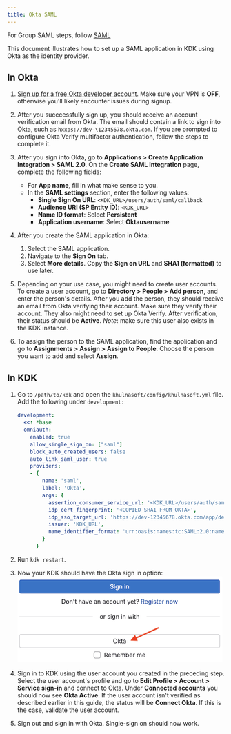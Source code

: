 ```yaml
---
title: Okta SAML
---
```


For Group SAML steps, follow [SAML](saml.md)

This document illustrates how to set up a SAML application in KDK using Okta as the identity provider. 

## In Okta

1. [Sign up for a free Okta developer account](https://developer.okta.com/signup/). Make sure your VPN is **OFF**, otherwise you'll likely encounter issues during signup.
1. After you succcessfully sign up, you should receive an account verification email from Okta. The email should contain a link to sign into Okta, such as `hxxps://dev-\12345678.okta.com`. If you are prompted to configure Okta Verify multifactor authentication, follow the steps to complete it.
1. After you sign into Okta, go to **Applications > Create Application Integration > SAML 2.0**. On the **Create SAML Integration** page, complete the following fields:

   - For **App name**, fill in what make sense to you.
   - In the **SAML settings** section, enter the following values:
     - **Single Sign On URL**: `<KDK_URL>/users/auth/saml/callback`
     - **Audience URI (SP Entity ID)**: `<KDK_URL>`
     - **Name ID format**: Select **Persistent**
     - **Application username**: Select **Oktausername**
1. After you create the SAML application in Okta:
   1. Select the SAML application.
   1. Navigate to the **Sign On** tab.
   1. Select **More details**. Copy the **Sign on URL** and **SHA1 (formatted)** to use later.
1. Depending on your use case, you might need to create user accounts. To create a user account, go to **Directory > People > Add person**, and enter the person's details. After you add the person, they should receive an email from Okta verifying their account. Make sure they verify their account. They also might need to set up Okta Verify. After verification, their status should be **Active**. *Note*: make sure this user also exists in the KDK instance.
1. To assign the person to the SAML application, find the application and go to **Assignments > Assign > Assign to People**. Choose the person you want to add and select **Assign**. 

## In KDK

1. Go to `/path/to/kdk` and open the `khulnasoft/config/khulnasoft.yml` file. Add the following under `development:`

   ```yaml
   development:
     <<: *base
     omniauth:
       enabled: true
       allow_single_sign_on: ["saml"]
       block_auto_created_users: false
       auto_link_saml_user: true
       providers:
       - {
           name: 'saml',
           label: 'Okta', 
           args: {
             assertion_consumer_service_url: '<KDK_URL>/users/auth/saml/callback',
             idp_cert_fingerprint: '<COPIED_SHA1_FROM_OKTA>',
             idp_sso_target_url: 'https://dev-12345678.okta.com/app/dev-12345678_xxxxxxx_1/xxxxxxxxxxxx/sso/saml',
             issuer: 'KDK_URL',
             name_identifier_format: 'urn:oasis:names:tc:SAML:2.0:nameid-format:persistent'
           }
         }
   ```

1. Run `kdk restart`.
1. Now your KDK should have the Okta sign in option:
   ![KDKWithOktaSignIn](img/kdk-with-okta-signin.png)
1. Sign in to KDK using the user account you created in the preceding step. Select the user account's profile and go to **Edit Profile > Account > Service sign-in** and connect to Okta. Under **Connected accounts** you should now see **Okta Active**. If the user account isn't verified as described earlier in this guide, the status will be **Connect Okta**. If this is the case, validate the user account.
1. Sign out and sign in with Okta. Single-sign on should now work.
